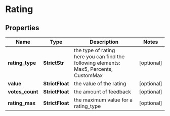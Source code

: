 # Rating


## Properties

| Name | Type | Description | Notes |
|------------ | ------------- | ------------- | -------------|
**rating_type** | **StrictStr** | the type of rating<br>here you can find the following elements: Max5, Percents, CustomMax |[optional]|
**value** | **StrictFloat** | the value of the rating |[optional]|
**votes_count** | **StrictFloat** | the amount of feedback |[optional]|
**rating_max** | **StrictFloat** | the maximum value for a rating_type |[optional]|